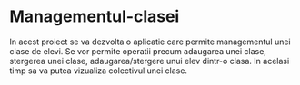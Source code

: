 # Managementul-clasei
In acest proiect se va dezvolta o aplicatie care permite managementul unei clase de elevi. Se vor permite operatii precum adaugarea unei clase, stergerea unei clase, adaugarea/stergere unui elev dintr-o clasa. In acelasi timp sa va putea vizualiza colectivul unei clase.
